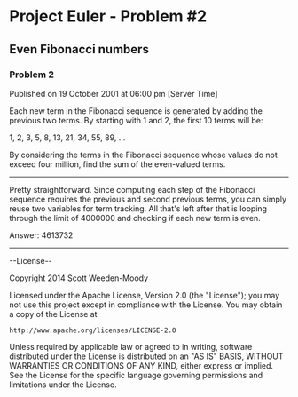 # Project Euler - Problem #2

## Even Fibonacci numbers

### Problem 2
Published on 19 October 2001 at 06:00 pm [Server Time]

Each new term in the Fibonacci sequence is generated by adding the previous two terms. By starting with 1 and 2, the first 10 terms will be:

1, 2, 3, 5, 8, 13, 21, 34, 55, 89, ...

By considering the terms in the Fibonacci sequence whose values do not exceed four million, find the sum of the even-valued terms.

---------

Pretty straightforward. Since computing each step of the Fibonacci sequence requires the previous and second previous
terms, you can simply reuse two variables for term tracking. All that's left after that is looping through the
limit of 4000000 and checking if each new term is even.

Answer: 4613732

---------

--License--

Copyright 2014 Scott Weeden-Moody

Licensed under the Apache License, Version 2.0 (the "License");
you may not use this project except in compliance with the License.
You may obtain a copy of the License at
 
    http://www.apache.org/licenses/LICENSE-2.0

Unless required by applicable law or agreed to in writing, software
distributed under the License is distributed on an "AS IS" BASIS,
WITHOUT WARRANTIES OR CONDITIONS OF ANY KIND, either express or implied.
See the License for the specific language governing permissions and
limitations under the License.
